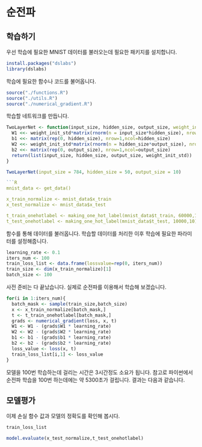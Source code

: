 # 순전파

## 학습하기

우선 학습에 필요한 MNIST 데이터를 불러오는데 필요한 패키지를 설치합니다.

```R
install.packages("dslabs")
library(dslabs)
```

학습에 필요한 함수나 코드를 불어옵니다.

```R
source("./functions.R")
source("./utils.R")
source("./numerical_gradient.R")
```

학습할 네트워크를 만듭니다.

```R
TwoLayerNet <- function(input_size, hidden_size, output_size, weight_init_std = 0.01) {
  W1 <<- weight_init_std*matrix(rnorm(n = input_size*hidden_size), nrow = input_size, ncol = hidden_size)
  b1 <<- matrix(rep(0, hidden_size), nrow=1,ncol=hidden_size)
  W2 <<- weight_init_std*matrix(rnorm(n = hidden_size*output_size), nrow = hidden_size, ncol = output_size)
  b2 <<- matrix(rep(0, output_size), nrow=1,ncol=output_size)
  return(list(input_size, hidden_size, output_size, weight_init_std))
}

TwoLayerNet(input_size = 784, hidden_size = 50, output_size = 10)

```R
mnist_data <- get_data()

x_train_normalize <- mnist_data$x_train
x_test_normalize <- mnist_data$x_test

t_train_onehotlabel <- making_one_hot_label(mnist_data$t_train, 60000,10)
t_test_onehotlabel <- making_one_hot_label(mnist_data$t_test, 10000,10)
```
함수를 통해 데이터를 불러옵니다.
학습할 데이터를 처리한 이후 학습에 필요한 파라미터를 설정해줍니다.

```R
learning_rate <- 0.1
iters_num <- 100
train_loss_list <- data.frame(lossvalue=rep(0, iters_num))
train_size <- dim(x_train_normalize)[1]
batch_size <- 100
```

사전 준비는 다 끝났습니다. 실제로 순전파를 이용해서 학습해 보겠습니다.

```R
for(i in 1:iters_num){
  batch_mask <- sample(train_size,batch_size)
  x <- x_train_normalize[batch_mask,]
  t <- t_train_onehotlabel[batch_mask,]
  grads <- numerical_gradient(loss, x, t)
  W1 <- W1 - (grads$W1 * learning_rate)
  W2 <- W2 - (grads$W2 * learning_rate)
  b1 <- b1 - (grads$b1 * learning_rate)
  b2 <- b2 - (grads$b2 * learning_rate)
  loss_value <- loss(x, t)
  train_loss_list[i,1] <- loss_value
}
```

모델을 100번 학습하는데 걸리는 시간은 3시간정도 소요가 됩니다. 참고로 파이썬에서 순전파 학습을 100번 하는데에는 약 5300초가 걸립니다. 결과는 다음과 같습니다.

## 모델평가

이제 손실 함수 값과 모델의 정확도를 확인해 봅시다.
```R
train_loss_list

model.evaluate(x_test_normalize,t_test_onehotlabel)
```
